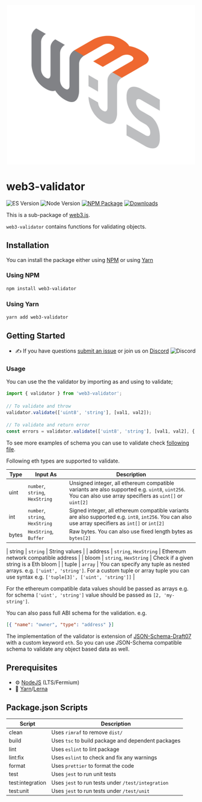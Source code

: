 <p align="center">
  <img src="assets/logo/web3js.jpg" width="500" alt="web3.js" />
</p>

# web3-validator

![ES Version](https://img.shields.io/badge/ES-2020-yellow)
![Node Version](https://img.shields.io/badge/node-14.x-green)
[![NPM Package][npm-image]][npm-url]
[![Downloads][downloads-image]][npm-url]

This is a sub-package of [web3.js][repo].

`web3-validator` contains functions for validating objects.

## Installation

You can install the package either using [NPM](https://www.npmjs.com/package/web3-validator) or using [Yarn](https://yarnpkg.com/package/web3-validator)

### Using NPM

```bash
npm install web3-validator
```

### Using Yarn

```bash
yarn add web3-validator
```

## Getting Started

-   :writing_hand: If you have questions [submit an issue](https://github.com/ChainSafe/web3.js/issues/new) or join us on [Discord](https://discord.gg/yjyvFRP)
    ![Discord](https://img.shields.io/discord/593655374469660673.svg?label=Discord&logo=discord)

### Usage

You can use the the validator by importing as and using to validate;

```ts
import { validator } from 'web3-validator';

// To validate and throw
validator.validate(['uint8', 'string'], [val1, val2]);

// To validate and return error
const errors = validator.validate(['uint8', 'string'], [val1, val2], { silent: true });
```

To see more examples of schema you can use to validate check [following file](./test/fixtures/abi_to_json_schema.ts).

Following eth types are supported to validate.

| Type  | Input As                        | Description                                                                                                                                               |
| ----- | ------------------------------- | --------------------------------------------------------------------------------------------------------------------------------------------------------- |
| uint  | `number`, `string`, `HexString` | Unsigned integer, all ethereum compatible variants are also supported e.g. `uint8`, `uint256`. You can also use array specifiers as `uint[]` or `uint[2]` |
| int   | `number`, `string`, `HexString` | Signed integer, all ethereum compatible variants are also supported e.g. `int8`, `int256`. You can also use array specifiers as `int[]` or `int[2]`       |
| bytes | `HexString`, `Buffer`           | Raw bytes. You can also use fixed length bytes as `bytes[2]`                                                                                              |

| string | `string` | String values |
| address | `string`, `HexString` | Ethereum network compatible address |
| bloom | `string`, `HexString` | Check if a given string is a Eth bloom |
| tuple | `array` | You can specify any tuple as nested arrays. e.g. `['uint', 'string']`. For a custom tuple or array tuple you can use syntax e.g. `['tuple[3]', ['uint', 'string']]` |

For the ethereum compatible data values should be passed as arrays e.g. for schema `['uint', 'string']` value should be passed as `[2, 'my-string']`.

You can also pass full ABI schema for the validation. e.g.

```json
[{ "name": "owner", "type": "address" }]
```

The implementation of the validator is extension of [JSON-Schema-Draft07](https://json-schema.org/draft-07/json-schema-release-notes.html) with a custom keyword `eth`. So you can use JSON-Schema compatible schema to validate any object based data as well.

## Prerequisites

-   :gear: [NodeJS](https://nodejs.org/) (LTS/Fermium)
-   :toolbox: [Yarn](https://yarnpkg.com/)/[Lerna](https://lerna.js.org/)

## Package.json Scripts

| Script           | Description                                        |
| ---------------- | -------------------------------------------------- |
| clean            | Uses `rimraf` to remove `dist/`                    |
| build            | Uses `tsc` to build package and dependent packages |
| lint             | Uses `eslint` to lint package                      |
| lint:fix         | Uses `eslint` to check and fix any warnings        |
| format           | Uses `prettier` to format the code                 |
| test             | Uses `jest` to run unit tests                      |
| test:integration | Uses `jest` to run tests under `/test/integration` |
| test:unit        | Uses `jest` to run tests under `/test/unit`        |

[docs]: https://docs.web3js.org/
[repo]: https://github.com/web3/web3.js/tree/4.x/packages/web3-validator
[npm-image]: https://img.shields.io/github/package-json/v/web3/web3.js/4.x?filename=packages%2Fweb3-validator%2Fpackage.json
[npm-url]: https://npmjs.org/package/web3-validator
[downloads-image]: https://img.shields.io/npm/dm/web3-validator?label=npm%20downloads
